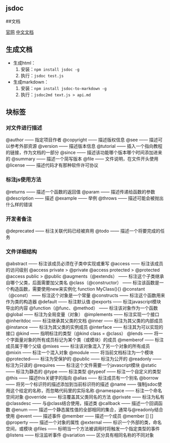 ## jsdoc

##文档

[官网](http://usejsdoc.org/)
[中文文档](http://www.css88.com/doc/jsdoc/)

## 生成文档

- 生成html：
  1. 安装：`npm install jsdoc -g`
  2. 执行：`jsdoc test.js`
- 生成markdown：
  1. 安装：`npm install jsdoc-to-markdown -g`
  2. 执行：`jsdoc2md text.js > api.md`
 
## 块标签

### 对文件进行描述

@author —— 指定项目作者
@copyright —— 描述版权信息
@see —— 描述可以参考外部资源
@version —— 描述版本信息
@tutorial —— 插入一个指向教程的链接，作为文档的一部分
@since —— 描述该功能哪个版本哪个时间添加进来的
@summary —— 描述一个简写版本
@file —— 文件说明，在文件开头使用
@license —— 描述代码才有那种软件许可协议

### 标注js使用方法

@returns —— 描述一个函数的返回值
@param —— 描述传递给函数的参数
@description —— 描述
@example —— 举例
@throws —— 描述可能会被抛出什么样的错误

### 开发者备注

@deprecated —— 标注关联代码已经被弃用
@todo —— 描述一个将要完成的任务

### 文件详细结构

@abstract —— 标注该成员必须在子类中实现或重写
@access —— 标注该成员的访问级别
@access private > @private
@access protected > @protected
@access public > @public
@augments（@extends） —— 标注这个子类继承自哪个父类，后面需要加父类名
@class（@constructor） —— 标注该函数是一个构造函数，需要使用new来实例化 function MyClass(){}
@constant（@const） —— 标注这个对象是一个常量
@constructs —— 标注这个函数用来作为类的构造器
@default —— 标注默认值
@exports —— 标注javascript模块导出的内容
@function（@func、@method） —— 标注该对象作为一个函数
@global —— 标注为全局变量（对象）
@implements —— 标注实现一个接口
@inheritdoc —— 标注继承其父类的文档
@inner —— 标注为其父类的内部成员
@instance —— 标注为其父类的实例成员
@interface —— 标注其为可以实现的接口
@kind —— 指明标注的类型（@kind class = @class）
@lends —— 将一个字面量对象的所有成员标记为某个类（或模块）的成员
@memberof —— 标注成员属于哪个父级
@mixes —— 标注该对象混入了另一个对象的所有成员
@mixin —— 标注一个混入对象
@module —— 将当前文档标注为一个模块
@protected—— 标注为受保护的
@public —— 标注为公开的
@readonly —— 标注为只读的
@requires —— 标注这个文件需要一个javascript模块
@static —— 标注为静态的
@type —— 标注类型
@typeof —— 标注一个自定义的类型
@this —— 描述this关键字的指向
@alias —— 标注成员有一个别名
@borrow —— 将另一个标识符的描述添加到当前标识符的描述
@name —— 强制jsdoc使用这个给定的名称，而忽略代码里的实际名称
@namespace —— 标注一个命名空间对象
@override —— 标注覆盖其父类同名的方法
@private —— 标注为私有
@classdesc —— 与@class结合使用，描述类
@callback —— 描述一个回调函数
@enum —— 描述一个静态属性值的全部相同的集合，通常与@readonly结合使用
@event —— 描述事件
@member —— 描述一个成员 @member [] []
@property —— 描述一个对象的属性
@external —— 标识一个外部的类，命名空间，或模块
@files —— 标明当一个方法被调用时将触发一个指定类型的事件
@listens —— 标注监听事件
@variation —— 区分具有相同名称的不同对象